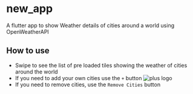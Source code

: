 # new_app

A flutter app to show Weather details of cities around a world using OpenWeatherAPI


## How to use
* Swipe to see the list of pre loaded tiles showing the weather of cities around the world
* If you need to add your own cities use the `+` button
  ![plus logo](https://imgur.com/a/TpbBUXl)
* If you need to remove cities, use the `Remove Cities` button

